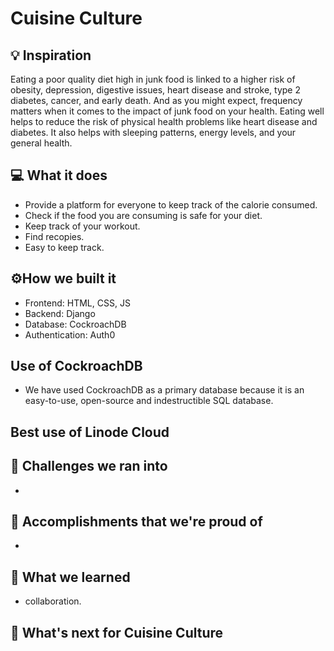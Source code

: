 # Cuisine Culture

## 💡 Inspiration

Eating a poor quality diet high in junk food is linked to a higher risk of obesity, depression, digestive issues, heart disease and stroke, type 2 diabetes, cancer, and early death. And as you might expect, frequency matters when it comes to the impact of junk food on your health. Eating well helps to reduce the risk of physical health problems like heart disease and diabetes. It also helps with sleeping patterns, energy levels, and your general health.

## 💻 What it does

- Provide a platform for everyone to keep track of the calorie consumed.
- Check if the food you are consuming is safe for your diet.
- Keep track of your workout.
- Find recopies.
- Easy to keep track.

## ⚙️How we built it

- Frontend: HTML, CSS, JS
- Backend: Django
- Database: CockroachDB
- Authentication: Auth0

## Use of CockroachDB

- We have used CockroachDB as a primary database because it is an easy-to-use, open-source and indestructible SQL database.

## Best use of Linode Cloud

## 🧠 Challenges we ran into

-

## 🏅 Accomplishments that we're proud of

-

## 📖 What we learned

- collaboration.

## 🚀 What's next for Cuisine Culture
